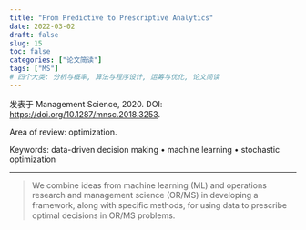 ```yaml
---
title: "From Predictive to Prescriptive Analytics"
date: 2022-03-02
draft: false
slug: 15
toc: false
categories: ["论文简读"]
tags: ["MS"]
# 四个大类: 分析与概率, 算法与程序设计, 运筹与优化, 论文简读
---
```


发表于 Management Science, 2020. DOI: https://doi.org/10.1287/mnsc.2018.3253.

Area of review: optimization.

Keywords: data-driven decision making • machine learning • stochastic optimization

---


> We combine ideas from machine learning (ML) and operations research and management science (OR/MS) in developing a framework, along with speciﬁc methods, for using data to prescribe optimal decisions in OR/MS problems.
